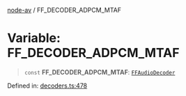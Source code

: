 [node-av](../globals.md) / FF\_DECODER\_ADPCM\_MTAF

# Variable: FF\_DECODER\_ADPCM\_MTAF

> `const` **FF\_DECODER\_ADPCM\_MTAF**: [`FFAudioDecoder`](../type-aliases/FFAudioDecoder.md)

Defined in: [decoders.ts:478](https://github.com/seydx/av/blob/f8631fc881b394300b1479f511d55cf1c370a87f/src/constants/decoders.ts#L478)
